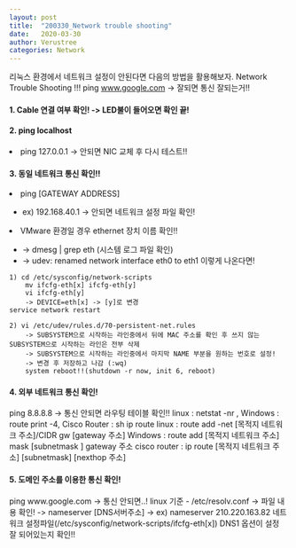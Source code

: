 ```yaml
---
layout: post
title:  "200330_Network trouble shooting"
date:   2020-03-30
author: Verustree
categories: Network
---
```


리눅스 환경에서 네트워크 설정이 안된다면 다음의 방법을 활용해보자.
Network Trouble Shooting !!!
ping www.google.com -> 잘되면 통신 잘되는거!!

<p>
<h4>1. Cable 연결 여부 확인!  -> LED불이 들어오면 확인 끝!</h4>
</p>

<p>
<h4>2. ping localhost</h4>
	<li>ping 127.0.0.1  -> 안되면 NIC 교체 후 다시 테스트!!</li>
</p>

<p>
<h4>3. 동일 네트워크 통신 확인!!</h4>
	<li>ping [GATEWAY ADDRESS]</li><ul>
	<li>ex) 192.168.40.1  ->  안되면 네트워크 설정 파일 확인!</li></ul>
	<li>VMware 환경일 경우 ethernet 장치 이름 확인!!</li><ul>
	<li>-> dmesg | grep eth  (시스템 로그 파일 확인)</li>
	<li>-> udev: renamed network interface eth0 to eth1  이렇게 나온다면!</li></ul>
	
	1) cd /etc/sysconfig/network-scripts
		mv ifcfg-eth[x] ifcfg-eth[y]
		vi ifcfg-eth[y]
		-> DEVICE=eth[x] -> [y]로 변경
	service network restart
	
	2) vi /etc/udev/rules.d/70-persistent-net.rules 
		-> SUBSYSTEM으로 시작하는 라인중에서 뒤에 MAC 주소를 확인 후 쓰지 않는 SUBSYSTEM으로 시작하는 라인은 전부 삭제
		-> SUBSYSTEM으로 시작하는 라인중에서 마지막 NAME 부분을 원하는 번호로 설정!
		-> 변경 후 저장하고 나감 (:wq)
		system reboot!!(shutdown -r now, init 6, reboot)	
</p>

<p>
<h4>4. 외부 네트워크 통신 확인!</h4>
	ping 8.8.8.8 -> 통신 안되면 라우팅 테이블 확인!!
	linux : netstat -nr ,  Windows : route print -4, Cisco Router : sh ip route
	linux : route add -net [목적지 네트워크 주소]/CIDR  gw  [gateway 주소]
	Windows : route add [목적지 네트워크 주소] mask [subnetmask ] gateway 주소
	cisco router : ip route [목적지 네트워크 주소] [subnetmask] [nexthop 주소]
</p>

<p>
<h4>5. 도메인 주소를 이용한 통신 확인!</h4>
	ping www.google.com -> 통신 안되면..!
	linux 기준  -  /etc/resolv.conf -> 파일 내용 확인!
			-> nameserver [DNS서버주소]
			-> ex) nameserver 210.220.163.82  
	네트워크 설정파일(/etc/sysconfig/network-scripts/ifcfg-eth[x])
	DNS1 옵션이 설정 잘 되어있는지 확인!!
</p>
